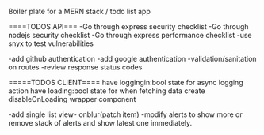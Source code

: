 Boiler plate for a MERN stack / todo list app

====TODOS API===
-Go through express security checklist
-Go through nodejs security checklist
-Go through express performance checklist
-use snyx to test vulnerabilities

-add github authentication
-add google authentication
-validation/sanitation on routes
-review response status codes

=====TODOS CLIENT====
have loggingin:bool state for async logging action
have loading:bool state for when fetching data
create disableOnLoading wrapper component

-add single list view- onblur(patch item)
-modify alerts to show more or remove stack of alerts and show latest one immediately.
